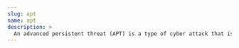 ```yaml
---
slug: apt
name: apt
description: >
  An advanced persistent threat (APT) is a type of cyber attack that is designed to gain unauthorized access to a computer network and remain undetected for an extended period of time`
---
```

